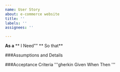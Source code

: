 ```yaml
---
name: User Story
about: e-commerce website
title: ''
labels: ''
assignees: ''

---
```


**As a**
** I Need""
** So that**

###Assumptions and Details

###Acceptance Criteria
'''gherkin
Given
When
Then
'''
